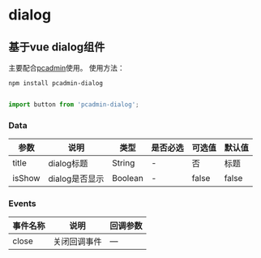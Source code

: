 # dialog

## 基于vue dialog组件


主要配合[pcadmin](https://github.com/ksc-fx/pcadmin)使用。
使用方法：
```
npm install pcadmin-dialog
```

```javascript

import button from 'pcadmin-dialog';

```

### Data
| 参数      | 说明          | 类型      | 是否必选                           | 可选值  | 默认值  |
|---------- |-------------- |---------- |--------------------------------  |-------- |-------- |
| title |  dialog标题 | String | - | 否 | 标题 |
| isShow | dialog是否显示 | Boolean | - | false | false |


### Events
| 事件名称 | 说明 | 回调参数 |
|---------- |-------- |---------- |
| close | 关闭回调事件 | — |

